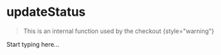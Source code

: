 # updateStatus

<include from="Snippets-CheckoutAPI.md" element-id="snippet-header" />

> This is an internal function used by the checkout
{style="warning"}

Start typing here...